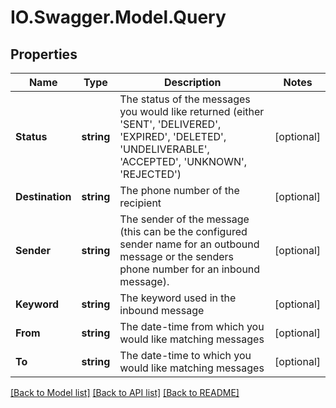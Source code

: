 # IO.Swagger.Model.Query
## Properties

Name | Type | Description | Notes
------------ | ------------- | ------------- | -------------
**Status** | **string** | The status of the messages you would like returned (either &#39;SENT&#39;, &#39;DELIVERED&#39;, &#39;EXPIRED&#39;, &#39;DELETED&#39;, &#39;UNDELIVERABLE&#39;, &#39;ACCEPTED&#39;, &#39;UNKNOWN&#39;, &#39;REJECTED&#39;) | [optional] 
**Destination** | **string** | The phone number of the recipient | [optional] 
**Sender** | **string** | The sender of the message (this can be the configured sender name for an outbound message or the senders phone number for an inbound message). | [optional] 
**Keyword** | **string** | The keyword used in the inbound message | [optional] 
**From** | **string** | The date-time from which you would like matching messages | [optional] 
**To** | **string** | The date-time to which you would like matching messages | [optional] 

[[Back to Model list]](../README.md#documentation-for-models) [[Back to API list]](../README.md#documentation-for-api-endpoints) [[Back to README]](../README.md)


